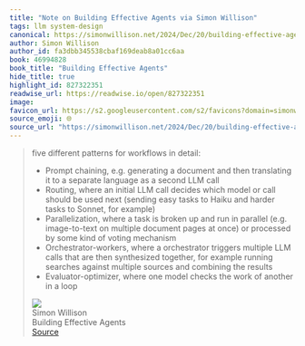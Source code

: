 ```yaml
---
title: "Note on Building Effective Agents via Simon Willison"
tags: llm system-design
canonical: https://simonwillison.net/2024/Dec/20/building-effective-agents/
author: Simon Willison
author_id: fa3dbb345538cbaf169deab8a01cc6aa
book: 46994828
book_title: "Building Effective Agents"
hide_title: true
highlight_id: 827322351
readwise_url: https://readwise.io/open/827322351
image: 
favicon_url: https://s2.googleusercontent.com/s2/favicons?domain=simonwillison.net
source_emoji: 🌐
source_url: "https://simonwillison.net/2024/Dec/20/building-effective-agents/#:~:text=five%20different%20patterns,in%20a%20loop"
---
```


> five different patterns for workflows in detail:
> 
> - Prompt chaining, e.g. generating a document and then translating it to a separate language as a second LLM call
> - Routing, where an initial LLM call decides which model or call should be used next (sending easy tasks to Haiku and harder tasks to Sonnet, for example)
> - Parallelization, where a task is broken up and run in parallel (e.g. image-to-text on multiple document pages at once) or processed by some kind of voting mechanism
> - Orchestrator-workers, where a orchestrator triggers multiple LLM calls that are then synthesized together, for example running searches against multiple sources and combining the results
> - Evaluator-optimizer, where one model checks the work of another in a loop
> <div class="quoteback-footer"><div class="quoteback-avatar"><img class="mini-favicon" src="https://s2.googleusercontent.com/s2/favicons?domain=simonwillison.net"></div><div class="quoteback-metadata"><div class="metadata-inner"><span style="display:none">FROM:</span><div aria-label="Simon Willison" class="quoteback-author"> Simon Willison</div><div aria-label="Building Effective Agents" class="quoteback-title"> Building Effective Agents</div></div></div><div class="quoteback-backlink"><a target="_blank" aria-label="go to the full text of this quotation" rel="noopener" href="https://simonwillison.net/2024/Dec/20/building-effective-agents/#:~:text=five%20different%20patterns,in%20a%20loop" class="quoteback-arrow"> Source</a></div></div>